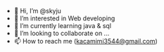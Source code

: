 - 👋 Hi, I’m @skyju
- 👀 I’m interested in Web developing
- 🌱 I’m currently learning java & sql
- 💞️ I’m looking to collaborate on ...
- 📫 How to reach me (kacamimi3544@gmail.com)

<!---
skyju/skyju is a ✨ special ✨ repository because its `README.md` (this file) appears on your GitHub profile.
You can click the Preview link to take a look at your changes.
--->
